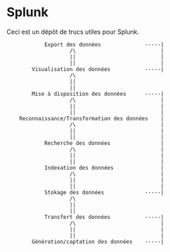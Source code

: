 # Splunk
Ceci est un dépôt de trucs utiles pour Splunk.

				Export des données				-----|
						/\							 |
						||							 | 
						||							 |
			Visualisation des données			-----|
						/\
						||
						||
			Mise à disposition des données		-----|
						/\							 |
						||							 |
						||							 |
		Reconnaissance/Transformation des données	 |
						/\							 |
						||							 |
						||							 |
				Recherche des données				 |
						/\							 |
						||							 |
						||							 |
				Indexation des données				 |
						/\							 |
						||							 |
						||							 |
				Stokage des données				-----|
						/\
						||
						||
				Transfert des données			-----|
						/\							 |
						||							 |
						||							 |
			Génération/captation des données	-----|
			